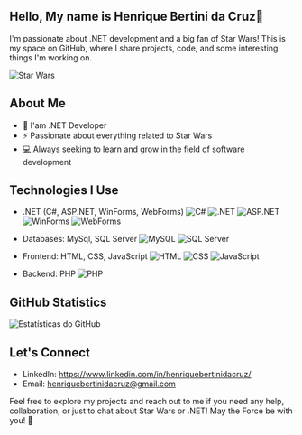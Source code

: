 ## Hello, My name is Henrique Bertini da Cruz👋

I'm passionate about .NET development and a big fan of Star Wars! This is my space on GitHub, where I share projects, code, and some interesting things I'm working on.

![Star Wars](https://media.giphy.com/media/v1.Y2lkPTc5MGI3NjExYzlwNGV3MWxseG1wdXpzcnJoMzQ4dWUxMWF3dW5xMHB5c3dhN3htYyZlcD12MV9pbnRlcm5hbF9naWZfYnlfaWQmY3Q9Zw/jd6TVgsph6w7e/giphy.gif)

## About Me

- 🚀 I'am .NET Developer
- ⚡ Passionate about everything related to Star Wars
- 💻 Always seeking to learn and grow in the field of software development

## Technologies I Use

- .NET (C#, ASP.NET, WinForms, WebForms)
  ![C#](https://img.shields.io/badge/C%23-239120?style=for-the-badge&logo=c-sharp&logoColor=white)
  ![.NET](https://img.shields.io/badge/.NET-5C2D91?style=for-the-badge&logo=.net&logoColor=white)
  ![ASP.NET](https://img.shields.io/badge/ASP.NET-5C2D91?style=for-the-badge&logo=.net&logoColor=white)
  ![WinForms](https://img.shields.io/badge/WinForms-5C2D91?style=for-the-badge&logo=.net&logoColor=white)
  ![WebForms](https://img.shields.io/badge/WebForms-5C2D91?style=for-the-badge&logo=.net&logoColor=white)

- Databases: MySql, SQL Server
  ![MySQL](https://img.shields.io/badge/MySQL-4479A1?style=for-the-badge&logo=mysql&logoColor=white)
  ![SQL Server](https://img.shields.io/badge/SQL_Server-CC2927?style=for-the-badge&logo=microsoft-sql-server&logoColor=white)

- Frontend: HTML, CSS, JavaScript
  ![HTML](https://img.shields.io/badge/HTML5-E34F26?style=for-the-badge&logo=html5&logoColor=white)
  ![CSS](https://img.shields.io/badge/CSS3-1572B6?style=for-the-badge&logo=css3&logoColor=white)
  ![JavaScript](https://img.shields.io/badge/JavaScript-F7DF1E?style=for-the-badge&logo=javascript&logoColor=black)

- Backend: PHP
  ![PHP](https://img.shields.io/badge/PHP-777BB4?style=for-the-badge&logo=php&logoColor=white)


## GitHub Statistics

![Estatísticas do GitHub](https://github-readme-stats.vercel.app/api?username=henriquebertinidacruz&show_icons=true)

## Let's Connect

- LinkedIn: https://www.linkedin.com/in/henriquebertinidacruz/
- Email: henriquebertinidacruz@gmail.com

Feel free to explore my projects and reach out to me if you need any help, collaboration, or just to chat about Star Wars or .NET! May the Force be with you! 🌌

